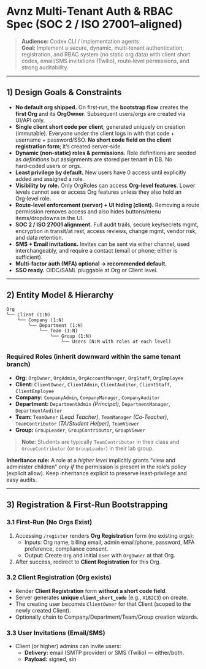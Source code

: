 # Avnz Multi‑Tenant Auth & RBAC Spec (SOC 2 / ISO 27001–aligned)

> **Audience:** Codex CLI / implementation agents  
> **Goal:** Implement a secure, dynamic, multi‑tenant authentication, registration, and RBAC system (no static org data) with client short codes, email/SMS invitations (Twilio), route‑level permissions, and strong auditability.

---

## 1) Design Goals & Constraints

- **No default org shipped.** On first‑run, the **bootstrap flow** creates the **first Org** and its **OrgOwner**. Subsequent users/orgs are created via UI/API only.
- **Single client short code per client**, generated uniquely on creation (immutable). Everyone under the client logs in with that code + username + password/SSO. **No short code field on the client registration form**; it’s created server‑side.
- **Dynamic (non‑static) roles & permissions.** Role definitions are seeded as *definitions* but assignments are stored per tenant in DB. No hard‑coded users or orgs.
- **Least privilege by default.** New users have 0 access until explicitly added and assigned a role.
- **Visibility by role.** Only OrgRoles can access **Org‑level features**. Lower levels cannot see or access Org features unless they also hold an Org‑level role.
- **Route‑level enforcement (server) + UI hiding (client).** Removing a route permission removes access and also hides buttons/menu items/dropdowns in the UI.
- **SOC 2 / ISO 27001 alignment.** Full audit trails, secure key/secrets mgmt, encryption in transit/at rest, access reviews, change mgmt, vendor risk, and data retention.
- **SMS + Email invitations.** Invites can be sent via either channel, used interchangeably, and require a contact (email or phone; either is sufficient).
- **Multi‑factor auth (MFA) optional → recommended default.**
- **SSO ready.** OIDC/SAML pluggable at Org or Client level.

---

## 2) Entity Model & Hierarchy

```
Org
└── Client (1:N)
    └── Company (1:N)
        └── Department (1:N)
            └── Team (1:N)
                └── Group (1:N)
                    └── Users (N:M with roles at each level)
```

### Required Roles (inherit downward within the same tenant branch)
- **Org:** `OrgOwner`, `OrgAdmin`, `OrgAccountManager`, `OrgStaff`, `OrgEmployee`
- **Client:** `ClientOwner`, `ClientAdmin`, `ClientAuditor`, `ClientStaff`, `ClientEmployee`
- **Company:** `CompanyAdmin`, `CompanyManager`, `CompanyAuditor`
- **Department:** `DepartmentAdmin` *(Principal)*, `DepartmentManager`, `DepartmentAuditor`
- **Team:** `TeamOwner` *(Lead Teacher)*, `TeamManager` *(Co‑Teacher)*, `TeamContributor` *(TA/Student Helper)*, `TeamViewer`
- **Group:** `GroupLeader`, `GroupContributor`, `GroupViewer`

> **Note:** Students are typically `TeamContributor` in their class and `GroupContributor` (or `GroupLeader`) in their lab group.

**Inheritance rule:** A role at a *higher level* implicitly grants “view and administer children” *only if* the permission is present in the role’s policy (explicit allow). Keep inheritance explicit to preserve least‑privilege and easy audits.

---

## 3) Registration & First‑Run Bootstrapping

### 3.1 First‑Run (No Orgs Exist)
1. Accessing `/register` renders **Org Registration** form (no existing orgs):  
   - Inputs: Org name, billing email, admin email/phone, password, MFA preference, compliance consent.
   - Output: Create `Org` and initial `User` with `OrgOwner` at that Org.
2. After success, redirect to **Client Registration** for this Org.

### 3.2 Client Registration (Org exists)
- Render **Client Registration** form **without a short code field**.  
- Server generates **unique `client_short_code`** (e.g., `A1B2C3`) on create.  
- The creating user becomes `ClientOwner` for that Client (scoped to the newly created Client).  
- Optionally chain to Company/Department/Team/Group creation wizards.

### 3.3 User Invitations (Email/SMS)
- Client (or higher) admins can invite users:
  - **Delivery:** email (SMTP provider) or SMS (Twilio) — either/both.
  - **Payload:** signed, sin